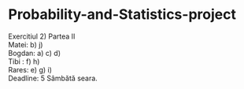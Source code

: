 # Probability-and-Statistics-project
Exercitiul 2) Partea II  
Matei: b) j)  
Bogdan: a) c) d)  
Tibi : f) h)  
Rares: e) g) i)  
Deadline: 5 Sâmbătă seara.  
